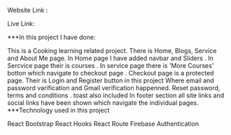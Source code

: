 Website Link :

Live Link:

***In this project I have done:

This is a Cooking learning related project.
There is Home, Blogs, Service and About Me page.
In Home page I have added navbar and Sliders .
In Sercvice page their is courses .
In service page there is 'More Courses' botton which navigate to checkout page . Checkout page is a protected page.
Their is Login and Register button in this project
Where email and password varification and Gmail verification happenned.
Reset password, terms and conditions . toast also included
In footer section all site links and social links have been shown which navigate the individual pages.
***Technology used in this project

React Bootstrap
React Hooks
React Route
Firebase Authentication
